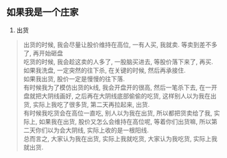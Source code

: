 ## 如果我是一个庄家

1. 出货
> 出货的时候, 我会尽量让股价维持在高位, 一有人买, 我就卖. 等卖到差不多了, 再开始砸盘  
> 吃货的时候, 我会趁这卖的人多了, 一股脑买进去, 等股价落下来了, 再买.   
> 如果我洗盘, 一定突然的往下杀, 在关键的时候, 然后再承接住.   
> 如果我出货, 股价一定是慢慢的往下落.   
> 有时候我为了模仿出货的k线, 我会开盘开的很高, 然后一笔杀下去, 在一开盘就把大阴线画好, 之后再在大阴线底部偷偷的吃货, 这样别人以为我在出货, 实际上我吃了很多货, 第二天再拉起来, 出货.   
> 有时候我吃货会在高位一直吃, 别人以为我在出货, 所以都把货卖给了我, 实际上, 如果我在出货, 股价又怎么会维持在高位呢, 等着你们出货嘛, 所以第二天你们以为会大阴线, 实际上收的是一根阳线.  
> 总而言之, 大家认为我在出货, 实际上我就吃货, 大家认为我吃货, 实际上我就出货.   
